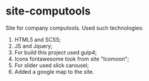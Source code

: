 # site-computools
Site for company computools. 
Used such technologies:
1) HTML5 and SCSS;
2) JS and Jquery;
3) For build this project used gulp4;
4) Icons fontawesome took from site "Icomoon";
5) For slider used slick carousel;
6) Added a google map to the site.
